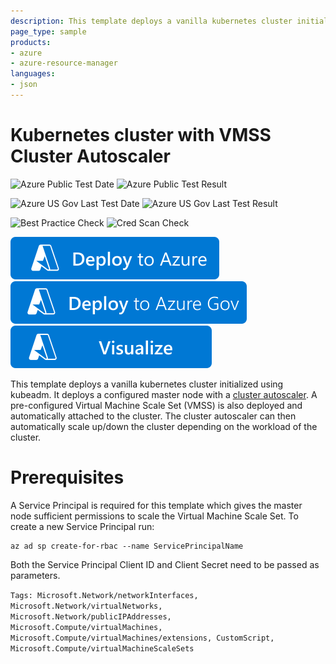 ```yaml
---
description: This template deploys a vanilla kubernetes cluster initialized using kubeadm. It deploys a configured master node with a cluster autoscaler. A pre-configured Virtual Machine Scale Set (VMSS) is also deployed and automatically attached to the cluster. The cluster autoscaler can then automatically scale up/down the cluster depending on the workload of the cluster.
page_type: sample
products:
- azure
- azure-resource-manager
languages:
- json
---
```

# Kubernetes cluster with VMSS Cluster Autoscaler

![Azure Public Test Date](https://azurequickstartsservice.blob.core.windows.net/badges/demos/kubernetes-on-ubuntu-vmss/PublicLastTestDate.svg)
![Azure Public Test Result](https://azurequickstartsservice.blob.core.windows.net/badges/demos/kubernetes-on-ubuntu-vmss/PublicDeployment.svg)

![Azure US Gov Last Test Date](https://azurequickstartsservice.blob.core.windows.net/badges/demos/kubernetes-on-ubuntu-vmss/FairfaxLastTestDate.svg)
![Azure US Gov Last Test Result](https://azurequickstartsservice.blob.core.windows.net/badges/demos/kubernetes-on-ubuntu-vmss/FairfaxDeployment.svg)

![Best Practice Check](https://azurequickstartsservice.blob.core.windows.net/badges/demos/kubernetes-on-ubuntu-vmss/BestPracticeResult.svg)
![Cred Scan Check](https://azurequickstartsservice.blob.core.windows.net/badges/demos/kubernetes-on-ubuntu-vmss/CredScanResult.svg)

[![Deploy To Azure](https://raw.githubusercontent.com/Azure/azure-quickstart-templates/master/1-CONTRIBUTION-GUIDE/images/deploytoazure.svg?sanitize=true)](https://portal.azure.com/#create/Microsoft.Template/uri/https%3A%2F%2Fraw.githubusercontent.com%2FAzure%2Fazure-quickstart-templates%2Fmaster%2Fdemos%2Fkubernetes-on-ubuntu-vmss%2Fazuredeploy.json)
[![Deploy To Azure US Gov](https://raw.githubusercontent.com/Azure/azure-quickstart-templates/master/1-CONTRIBUTION-GUIDE/images/deploytoazuregov.svg?sanitize=true)](https://portal.azure.us/#create/Microsoft.Template/uri/https%3A%2F%2Fraw.githubusercontent.com%2FAzure%2Fazure-quickstart-templates%2Fmaster%2Fdemos%2Fkubernetes-on-ubuntu-vmss%2Fazuredeploy.json)
[![Visualize](https://raw.githubusercontent.com/Azure/azure-quickstart-templates/master/1-CONTRIBUTION-GUIDE/images/visualizebutton.svg?sanitize=true)](http://armviz.io/#/?load=https%3A%2F%2Fraw.githubusercontent.com%2FAzure%2Fazure-quickstart-templates%2Fmaster%2Fdemos%2Fkubernetes-on-ubuntu-vmss%2Fazuredeploy.json)

This template deploys a vanilla kubernetes cluster initialized using kubeadm. It deploys a configured master node with a [cluster autoscaler](https://github.com/kubernetes/autoscaler/tree/master/cluster-autoscaler/cloudprovider/azure). A pre-configured Virtual Machine Scale Set (VMSS) is also deployed and automatically attached to the cluster. The cluster autoscaler can then automatically scale up/down the cluster depending on the workload of the cluster.

# Prerequisites
A Service Principal is required for this template which gives the master node sufficient permissions to scale the Virtual Machine Scale Set. To create a new Service Principal run:
```
az ad sp create-for-rbac --name ServicePrincipalName
```

Both the Service Principal Client ID and Client Secret need to be passed as parameters.

`Tags: Microsoft.Network/networkInterfaces, Microsoft.Network/virtualNetworks, Microsoft.Network/publicIPAddresses, Microsoft.Compute/virtualMachines, Microsoft.Compute/virtualMachines/extensions, CustomScript, Microsoft.Compute/virtualMachineScaleSets`
